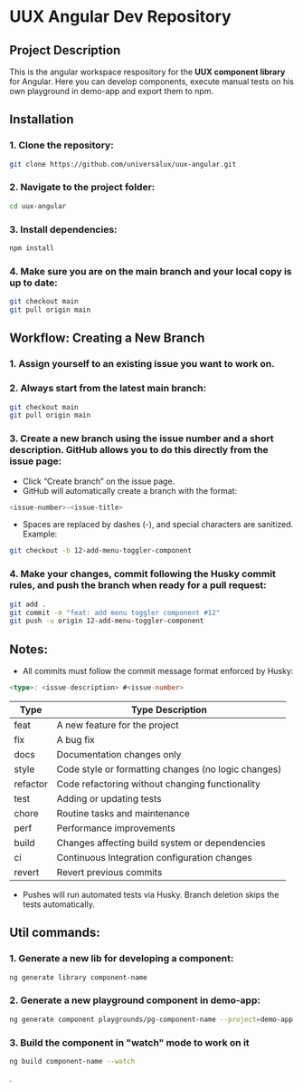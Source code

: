 # UUX Angular Dev Repository

## Project Description
This is the angular workspace respository for the **UUX component library** for Angular.
Here you can develop components, execute manual tests on his own playground in demo-app and export them to npm.

## Installation
### 1. Clone the repository:
```bash
git clone https://github.com/universalux/uux-angular.git
```

### 2. Navigate to the project folder:
```bash
cd uux-angular
```

### 3. Install dependencies:
```bash
npm install
```

### 4. Make sure you are on the main branch and your local copy is up to date:
```bash
git checkout main
git pull origin main
```

## Workflow: Creating a New Branch

### 1. Assign yourself to an existing issue you want to work on.
### 2. Always start from the latest main branch:
```bash
git checkout main
git pull origin main
```
### 3. Create a new branch using the issue number and a short description. GitHub allows you to do this directly from the issue page:
- Click “Create branch” on the issue page.
- GitHub will automatically create a branch with the format:
```bash
<issue-number>-<issue-title>
```
- Spaces are replaced by dashes (-), and special characters are sanitized.
Example:
```bash
git checkout -b 12-add-menu-toggler-component
```

### 4. Make your changes, commit following the Husky commit rules, and push the branch when ready for a pull request:
```bash
git add .
git commit -m "feat: add menu toggler component #12"
git push -u origin 12-add-menu-toggler-component
```

## Notes:

* All commits must follow the commit message format enforced by Husky:
```ts
<type>: <issue-description> #<issue-number>
```

| Type     | Type Description                                    |
| -------- | --------------------------------------------------- |
| feat     | A new feature for the project                       |
| fix      | A bug fix                                           |
| docs     | Documentation changes only                          |
| style    | Code style or formatting changes (no logic changes) |
| refactor | Code refactoring without changing functionality     |
| test     | Adding or updating tests                            |
| chore    | Routine tasks and maintenance                       |
| perf     | Performance improvements                            |
| build    | Changes affecting build system or dependencies      |
| ci       | Continuous Integration configuration changes        |
| revert   | Revert previous commits                             |


* Pushes will run automated tests via Husky. Branch deletion skips the tests automatically.

## Util commands:

### 1. Generate a new lib for developing a component:

```bash
ng generate library component-name
```

### 2. Generate a new playground component in demo-app:

```bash
ng generate component playgrounds/pg-component-name --project=demo-app --skip-prefix
```

### 3. Build the component in "watch" mode to work on it
```bash
ng build component-name --watch
```
.
